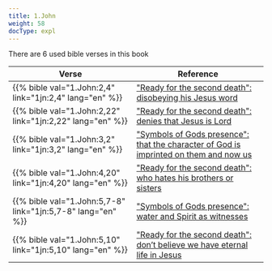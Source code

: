 ```yaml
---
title: 1.John
weight: 58
docType: expl
---
```


There are 6 used bible verses in this book

| Verse | Reference |
|-------|-----------|
| {{% bible val="1.John:2,4" link="1jn:2,4" lang="en" %}} | ["Ready for the second death": disobeying his Jesus word](/expl/../expl/content/paradise/the-new-jerusalem#0819) |
| {{% bible val="1.John:2,22" link="1jn:2,22" lang="en" %}} | ["Ready for the second death": denies that Jesus is Lord](/expl/../expl/content/paradise/the-new-jerusalem#0819) |
| {{% bible val="1.John:3,2" link="1jn:3,2" lang="en" %}} | ["Symbols of Gods presence": that the character of God is imprinted on them and now us](/expl/../expl/content/paradise/the-new-jerusalem#38e5) |
| {{% bible val="1.John:4,20" link="1jn:4,20" lang="en" %}} | ["Ready for the second death": who hates his brothers or sisters](/expl/../expl/content/paradise/the-new-jerusalem#0819) |
| {{% bible val="1.John:5,7-8" link="1jn:5,7-8" lang="en" %}} | ["Symbols of Gods presence": water and Spirit as witnesses](/expl/../expl/content/paradise/the-new-jerusalem#38e5) |
| {{% bible val="1.John:5,10" link="1jn:5,10" lang="en" %}} | ["Ready for the second death": don’t believe we have eternal life in Jesus](/expl/../expl/content/paradise/the-new-jerusalem#0819) |
